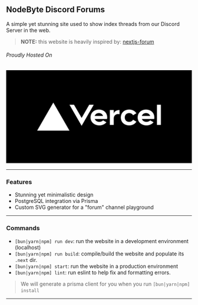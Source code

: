 ## NodeByte Discord Forums
A simple yet stunning site used to show index threads from our Discord Server in the web.

> **NOTE:** this website is heavily inspired by: [nextjs-forum](https://github.com/rafaelalmeidatk/nextjs-forum)

###### Proudly Hosted On
![vercel](./public//vercel.jpg)

---

### Features
- Stunning yet minimalistic design
- PostgreSQL integration via Prisma
- Custom SVG generator for a "forum" channel playground

---

### Commands
- `[bun|yarn|npm] run dev`: run the website in a development environment (localhost)
- `[bun|yarn|npm] run build`: compile/build the website and populate its `.next` dir.
- `[bun|yarn|npm] start`: run the website in a production environment
- `[bun|yarn|npm] lint`: run eslint to help fix and formatting errors.

> We will generate a prisma client for you when you run `[bun|yarn|npm] install`

---